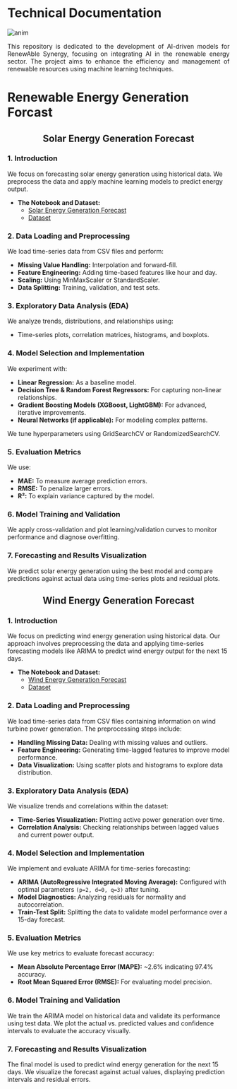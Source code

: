 # Technical Documentation

![anim](https://images.ncsl.org/image/upload/c_fill,g_auto,w_1100/f_auto,q_auto/v1676057138/website/NU-solar-wind-turbine-clean-energy-498769592_1x.jpg)

<p align="justify">
This repository is dedicated to the development of AI-driven models for RenewAble Synergy, focusing on integrating AI in the renewable energy sector. The project aims to enhance the efficiency and management of renewable resources using machine learning techniques.
</p>

# Renewable Energy Generation Forcast

<h2 align="center">Solar Energy Generation Forecast</h2>

### 1. Introduction
We focus on forecasting solar energy generation using historical data. We preprocess the data and apply machine learning models to predict energy output.

- **The Notebook and Dataset:**
  - [Solar Energy Generation Forecast](https://github.com/SuMayaBee/RenewAble-Synergy/blob/main/Renewable%20Energy%20Generation%20Forecast/Solar%20Energy%20Generation%20Forecast/Solar%20energy%20generation%20forecast.ipynb)
  - [Dataset](https://github.com/SuMayaBee/RenewAble-Synergy/tree/main/Renewable%20Energy%20Generation%20Forecast/Solar%20Energy%20Generation%20Forecast/Dataset)

### 2. Data Loading and Preprocessing
We load time-series data from CSV files and perform:
- **Missing Value Handling:** Interpolation and forward-fill.
- **Feature Engineering:** Adding time-based features like hour and day.
- **Scaling:** Using MinMaxScaler or StandardScaler.
- **Data Splitting:** Training, validation, and test sets.

### 3. Exploratory Data Analysis (EDA)
We analyze trends, distributions, and relationships using:
- Time-series plots, correlation matrices, histograms, and boxplots.

### 4. Model Selection and Implementation
We experiment with:
- **Linear Regression:** As a baseline model.
- **Decision Tree & Random Forest Regressors:** For capturing non-linear relationships.
- **Gradient Boosting Models (XGBoost, LightGBM):** For advanced, iterative improvements.
- **Neural Networks (if applicable):** For modeling complex patterns.

We tune hyperparameters using GridSearchCV or RandomizedSearchCV.

### 5. Evaluation Metrics
We use:
- **MAE:** To measure average prediction errors.
- **RMSE:** To penalize larger errors.
- **R²:** To explain variance captured by the model.

### 6. Model Training and Validation
We apply cross-validation and plot learning/validation curves to monitor performance and diagnose overfitting.

### 7. Forecasting and Results Visualization
We predict solar energy generation using the best model and compare predictions against actual data using time-series plots and residual plots.

<h2 align="center">Wind Energy Generation Forecast</h2>

### 1. Introduction
We focus on predicting wind energy generation using historical data. Our approach involves preprocessing the data and applying time-series forecasting models like ARIMA to predict wind energy output for the next 15 days.

- **The Notebook and Dataset:**
  - [Wind Energy Generation Forecast](https://github.com/SuMayaBee/RenewAble-Synergy/blob/main/Renewable%20Energy%20Generation%20Forecast/Wind%20Energy%20Generation%20Forecast/Wind%20energy%20generation%20forecast.ipynb)
  - [Dataset](https://github.com/SuMayaBee/RenewAble-Synergy/tree/main/Renewable%20Energy%20Generation%20Forecast/Wind%20Energy%20Generation%20Forecast/Dataset)

### 2. Data Loading and Preprocessing
We load time-series data from CSV files containing information on wind turbine power generation. The preprocessing steps include:
- **Handling Missing Data:** Dealing with missing values and outliers.
- **Feature Engineering:** Generating time-lagged features to improve model performance.
- **Data Visualization:** Using scatter plots and histograms to explore data distribution.

### 3. Exploratory Data Analysis (EDA)
We visualize trends and correlations within the dataset:
- **Time-Series Visualization:** Plotting active power generation over time.
- **Correlation Analysis:** Checking relationships between lagged values and current power output.

### 4. Model Selection and Implementation
We implement and evaluate ARIMA for time-series forecasting:
- **ARIMA (AutoRegressive Integrated Moving Average):** Configured with optimal parameters `(p=2, d=0, q=3)` after tuning.
- **Model Diagnostics:** Analyzing residuals for normality and autocorrelation.
- **Train-Test Split:** Splitting the data to validate model performance over a 15-day forecast.

### 5. Evaluation Metrics
We use key metrics to evaluate forecast accuracy:
- **Mean Absolute Percentage Error (MAPE):** ~2.6% indicating 97.4% accuracy.
- **Root Mean Squared Error (RMSE):** For evaluating model precision.

### 6. Model Training and Validation
We train the ARIMA model on historical data and validate its performance using test data. We plot the actual vs. predicted values and confidence intervals to evaluate the accuracy visually.

### 7. Forecasting and Results Visualization
The final model is used to predict wind energy generation for the next 15 days. We visualize the forecast against actual values, displaying prediction intervals and residual errors.
